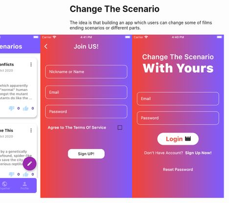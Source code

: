 # Change The Scenario

The idea is that building an app which users can change some of films ending scenarios or different parts.

<view style="display: flex;
  flex-direction: row-reverse;">
<img src="https://github.com/stelselim/ChangeTheScenario/blob/master/screenshots/1.png" width=300/>
<img src="https://github.com/stelselim/ChangeTheScenario/blob/master/screenshots/2.png" width=300/>
<img src="https://github.com/stelselim/ChangeTheScenario/blob/master/screenshots/3.png" width=300/>
<img src="https://github.com/stelselim/ChangeTheScenario/blob/master/screenshots/4.png" width=300/>
<img src="https://github.com/stelselim/ChangeTheScenario/blob/master/screenshots/5.png" width=300/>
<img src="https://github.com/stelselim/ChangeTheScenario/blob/master/screenshots/9.png" width=300/>
<img src="https://github.com/stelselim/ChangeTheScenario/blob/master/screenshots/7.png" width=300/>
<img src="https://github.com/stelselim/ChangeTheScenario/blob/master/screenshots/8.png" width=300/>
<img src="https://github.com/stelselim/ChangeTheScenario/blob/master/screenshots/6.png" width=300/>
<img src="https://github.com/stelselim/ChangeTheScenario/blob/master/screenshots/10.png" width=300/>
</view>
